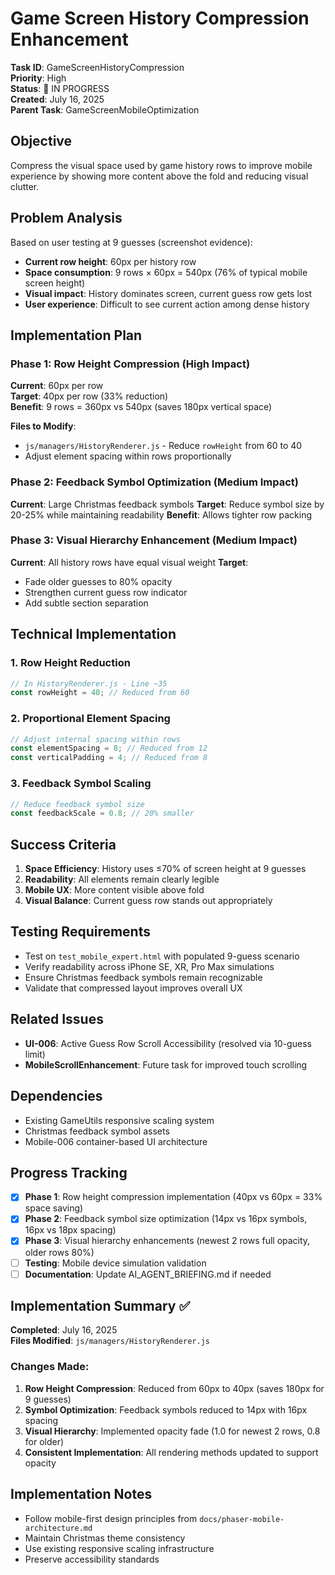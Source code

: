 # Game Screen History Compression Enhancement

**Task ID**: GameScreenHistoryCompression  
**Priority**: High  
**Status**: 🚀 IN PROGRESS  
**Created**: July 16, 2025  
**Parent Task**: GameScreenMobileOptimization  

## Objective
Compress the visual space used by game history rows to improve mobile experience by showing more content above the fold and reducing visual clutter.

## Problem Analysis
Based on user testing at 9 guesses (screenshot evidence):
- **Current row height**: 60px per history row
- **Space consumption**: 9 rows × 60px = 540px (76% of typical mobile screen height)
- **Visual impact**: History dominates screen, current guess row gets lost
- **User experience**: Difficult to see current action among dense history

## Implementation Plan

### Phase 1: Row Height Compression (High Impact)
**Current**: 60px per row  
**Target**: 40px per row (33% reduction)  
**Benefit**: 9 rows = 360px vs 540px (saves 180px vertical space)

**Files to Modify**:
- `js/managers/HistoryRenderer.js` - Reduce `rowHeight` from 60 to 40
- Adjust element spacing within rows proportionally

### Phase 2: Feedback Symbol Optimization (Medium Impact)
**Current**: Large Christmas feedback symbols
**Target**: Reduce symbol size by 20-25% while maintaining readability
**Benefit**: Allows tighter row packing

### Phase 3: Visual Hierarchy Enhancement (Medium Impact)
**Current**: All history rows have equal visual weight
**Target**: 
- Fade older guesses to 80% opacity
- Strengthen current guess row indicator
- Add subtle section separation

## Technical Implementation

### 1. Row Height Reduction
```javascript
// In HistoryRenderer.js - Line ~35
const rowHeight = 40; // Reduced from 60
```

### 2. Proportional Element Spacing
```javascript
// Adjust internal spacing within rows
const elementSpacing = 8; // Reduced from 12
const verticalPadding = 4; // Reduced from 8
```

### 3. Feedback Symbol Scaling
```javascript
// Reduce feedback symbol size
const feedbackScale = 0.8; // 20% smaller
```

## Success Criteria
1. **Space Efficiency**: History uses ≤70% of screen height at 9 guesses
2. **Readability**: All elements remain clearly legible
3. **Mobile UX**: More content visible above fold
4. **Visual Balance**: Current guess row stands out appropriately

## Testing Requirements
- Test on `test_mobile_expert.html` with populated 9-guess scenario
- Verify readability across iPhone SE, XR, Pro Max simulations
- Ensure Christmas feedback symbols remain recognizable
- Validate that compressed layout improves overall UX

## Related Issues
- **UI-006**: Active Guess Row Scroll Accessibility (resolved via 10-guess limit)
- **MobileScrollEnhancement**: Future task for improved touch scrolling

## Dependencies
- Existing GameUtils responsive scaling system
- Christmas feedback symbol assets
- Mobile-006 container-based UI architecture

## Progress Tracking
- [x] **Phase 1**: Row height compression implementation (40px vs 60px = 33% space saving)
- [x] **Phase 2**: Feedback symbol size optimization (14px vs 16px symbols, 16px vs 18px spacing)
- [x] **Phase 3**: Visual hierarchy enhancements (newest 2 rows full opacity, older rows 80%)
- [ ] **Testing**: Mobile device simulation validation
- [ ] **Documentation**: Update AI_AGENT_BRIEFING.md if needed

## Implementation Summary ✅
**Completed**: July 16, 2025  
**Files Modified**: `js/managers/HistoryRenderer.js`

### Changes Made:
1. **Row Height Compression**: Reduced from 60px to 40px (saves 180px for 9 guesses)
2. **Symbol Optimization**: Feedback symbols reduced to 14px with 16px spacing
3. **Visual Hierarchy**: Implemented opacity fade (1.0 for newest 2 rows, 0.8 for older)
4. **Consistent Implementation**: All rendering methods updated to support opacity

## Implementation Notes
- Follow mobile-first design principles from `docs/phaser-mobile-architecture.md`
- Maintain Christmas theme consistency
- Use existing responsive scaling infrastructure
- Preserve accessibility standards
